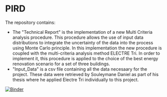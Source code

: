 # PIRD

The repository contains:
- The "Technical Report" is the implementation of a new Multi Criteria analysis procedure. This procedure allows the use of input data distributions to integrate the uncertainty of the data into the process using Monte Carlo principle. In this implementation the new procedure is coupled with the multi-criteria analysis method ELECTRE Tri. In order to implement it, this procedure is applied to the choice of the best energy renovation scenario for a set of three buildings.
- "Input_Data" is a csv file containing all the data necesaary for the project. These data were retrieved by Souleymane Daniel as part of his thesis where he applied Electre Tri individually to this project. 



[![Binder](https://mybinder.org/badge_logo.svg)](https://mybinder.org/v2/gh/RoxaneVNinonG/PIRD_Technical_Report/HEAD)
